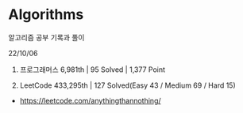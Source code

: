 # Algorithms

알고리즘 공부 기록과 풀이

22/10/06

1. 프로그래머스 6,981th | 95 Solved | 1,377 Point

2. LeetCode 433,295th | 127 Solved(Easy 43 / Medium 69 / Hard 15)
- https://leetcode.com/anythingthannothing/
